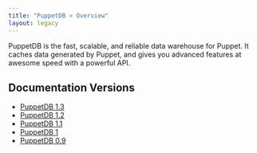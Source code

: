 ```yaml
---
title: "PuppetDB » Overview"
layout: legacy
---
```



PuppetDB is the fast, scalable, and reliable data warehouse for Puppet. It caches data generated by Puppet, and gives you advanced features at awesome speed with a powerful API.

Documentation Versions
-----

* [PuppetDB 1.3](./1.3)
* [PuppetDB 1.2](./1.2)
* [PuppetDB 1.1](./1.1)
* [PuppetDB 1](./1)
* [PuppetDB 0.9](./0.9)


